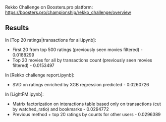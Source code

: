 Rekko Challenge on Boosters.pro platform: https://boosters.pro/championship/rekko_challenge/overview

## Results
In [Top 20 ratings|transactions for all.ipynb]:
- First 20 from top 500 ratings (previously seen movies filtered) - 0.0188299
- Tор 20 movies for all by transactions count (previously seen movies filtered) - 0.0153497

In [Rekko challenge report.ipynb]:
- SVD on ratings enriched by XGB regression predicted - 0.0260726

In [LightFM.ipynb]:
- Matrix factorization on interactions table based only on transactions (cut by watched_ratio) and bookmarks - 0.0294772
- Previous method + top 20 ratings by counts for other users - 0.0296389
